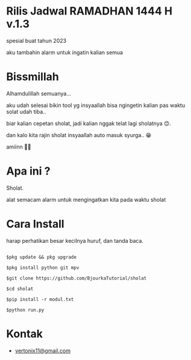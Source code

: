 # Rilis Jadwal RAMADHAN 1444 H v.1.3

spesial buat tahun 2023

aku tambahin alarm untuk ingatin kalian semua

# Bissmillah

Alhamdulillah semuanya...</br>

aku udah selesai bikin tool yg insyaallah bisa ngingetin kalian pas waktu solat udah tiba..</br>

biar kalian cepetan sholat, jadi kalian nggak telat lagi sholatnya 😊.</br>

dan kalo kita rajin sholat insyaallah auto masuk syurga.. 😁</br>

amiinn 🤲🏻</br>

# Apa ini ?

Sholat. </br>

alat semacam alarm untuk mengingatkan kita pada waktu sholat</br>

# Cara Install

harap perhatikan besar kecilnya huruf, dan tanda baca.

```

$pkg update && pkg upgrade

$pkg install python git mpv

$git clone https://github.com/BjourkaTutorial/sholat

$cd sholat

$pip install -r modul.txt

$python run.py

```

# Kontak

- vertonix11@gmail.com
